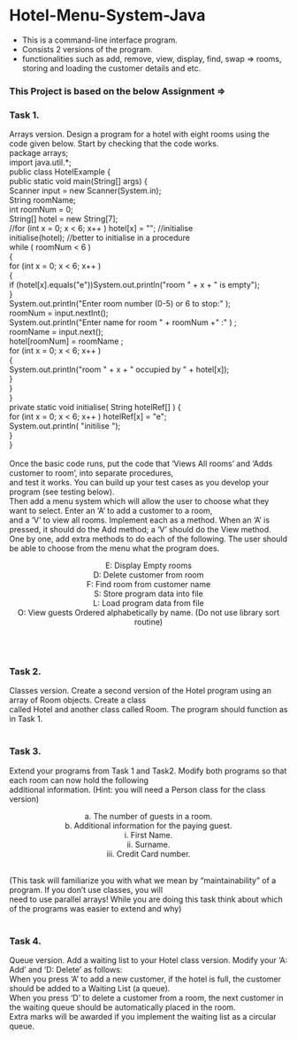 # Hotel-Menu-System-Java
- This is a command-line interface program.
- Consists 2 versions of the program.
- functionalities such as add, remove, view, display, find, swap => rooms, storing and loading the customer details and etc. 

### This Project is based on the below Assignment =>

<h3> Task 1.</h3> Arrays version. Design a program for a hotel with eight rooms using the code given below. Start by checking that the code works. <br>
                    package arrays; <br>
                    import java.util.*; <br>
                    public class HotelExample { <br>
                      public static void main(String[] args) { <br>
                          Scanner input = new Scanner(System.in); <br>
                          String roomName; <br>
                          int roomNum = 0; <br>
                          String[] hotel = new String[7]; <br>
                          //for (int x = 0; x < 6; x++ ) hotel[x] = ""; //initialise <br>
                          initialise(hotel); //better to initialise in a procedure <br>
                            while ( roomNum < 6 ) <br>
                            { <br>
                              for (int x = 0; x < 6; x++ ) <br>
                                { <br>
                                if (hotel[x].equals("e"))System.out.println("room " + x + " is empty"); <br>
                                } <br>
                                  System.out.println("Enter room number (0-5) or 6 to stop:" ); <br>
                                  roomNum = input.nextInt(); <br>
                                  System.out.println("Enter name for room " + roomNum +" :" ) ; <br>
                                  roomName = input.next(); <br>
                                  hotel[roomNum] = roomName ; <br>
                                for (int x = 0; x < 6; x++ ) <br>
                                { <br>
                                System.out.println("room " + x + " occupied by " + hotel[x]); <br>
                                    } <br>
                                  } <br>
                                } <br>
                            private static void initialise( String hotelRef[] ) { <br>
                                for (int x = 0; x < 6; x++ ) hotelRef[x] = "e"; <br>
                                    System.out.println( "initilise "); <br>
                                    } <br>
                                 }  <br>
                                 
 <br>
Once the basic code runs, put the code that ‘Views All rooms’ and ‘Adds customer to room’, into separate procedures, <br>
and test it works. You can build up your test cases as you develop your program (see testing below). <br>
Then add a menu system which will allow the user to choose what they want to select. Enter an ‘A’ to add a customer to a room, <br>
and a ‘V’ to view all rooms. Implement each as a method. When an ‘A’ is pressed, it should do the Add method; a ‘V’ should do the View method. <br>
One by one, add extra methods to do each of the following. The user should be able to choose from the menu what the program does. <br>
               <p align="center">
               E: Display Empty rooms <br>
                D: Delete customer from room <br>
                F: Find room from customer name <br>
                S: Store program data into file <br>
                L: Load program data from file <br>
                O: View guests Ordered alphabetically by name. (Do not use library sort routine) </p>
                <br><br>


<h3> Task 2. </h3> Classes version. Create a second version of the Hotel program using an array of Room objects. Create a class  <br>
        called Hotel and another class called Room. The program should function as in Task 1. <br><br>


<h3> Task 3. </h3> Extend your programs from Task 1 and Task2. Modify both programs so that each room can now hold the following <br>
        additional information. (Hint: you will need a Person class for the class version) <br>
          <p align="center">
                a. The number of guests in a room. <br>
                b. Additional information for the paying guest. <br>
                i. First Name. <br>
                ii. Surname. <br>
                iii. Credit Card number.</p> <br>
(This task will familiarize you with what we mean by “maintainability” of a program. If you don’t use classes, you will <br>
need to use parallel arrays! While you are doing this task think about which of the programs was easier to extend and why) <br><br>

<h3> Task 4. </h3> Queue version. Add a waiting list to your Hotel class version. Modify your ‘A: Add’ and ‘D: Delete’ as follows: <br>
                When you press ‘A’ to add a new customer, if the hotel is full, the customer should be added to a Waiting List (a queue). <br>
                When you press ‘D’ to delete a customer from a room, the next customer in the waiting queue should be automatically placed in the room. <br>
                Extra marks will be awarded if you implement the waiting list as a circular queue. <br>
                

